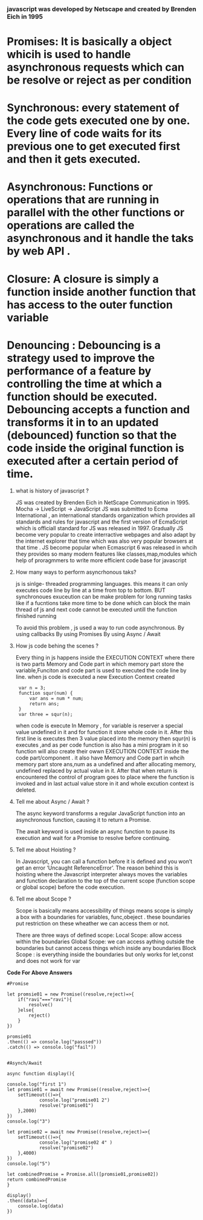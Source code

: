 
### javascript was developed by Netscape and created by Brenden Eich in 1995




# Promises: It is basically a object whicih is used to handle asynchronous requests which can be resolve or reject as per condition

# Synchronous: every statement of the code gets executed one by one. Every line of code waits for its previous one to get executed first and then it gets executed.

# Asynchronous: Functions or operations that are running in parallel with the other functions or operations are called the asynchronous and it handle the taks by web API .

# Closure: A closure is simply a function inside another function that has access to the outer function variable

# Denouncing : Debouncing is a strategy used to improve the performance of a feature by controlling the time at which a function should be executed. Debouncing accepts a function and transforms it in to an updated (debounced) function so that the code inside the original function is executed after a certain period of time.


 
1. what is history of javascript ?

    JS was created by Brenden Eich in NetScape Communication in 1995. 
    Mocha -> LiveScript -> JavaScript
    JS was submitted to Ecma International , an international standards organization which provides all standards and rules for javascript and the first version of EcmaScript which is officiall standard for JS was released in 1997. 
    Gradually JS become very popular to create interractive webpages and also adapt by the internet explorer that time which was also very popular browsers at that time .
    JS become popular when Ecmascript 6 was released in whcih they provides so many modern features like classes,map,modules which help of proragmmers to write more efficient code base for javascript



2. How many ways to perform asyncrhonous taks?

    js is sinlge- threaded programming languages. this means it can only executes code line by line at a time  from top to bottom.
    BUT synchronoues exuceution can be make problem for long running tasks like if a fucntions take more time to be done which can block  the main thread of js and next code cannot be executed untill the function finished running

    To avoid this problem , js used a way to run code asynchronous.
    By using callbacks
    By using Promises
    By using Async / Await


3. How js code behing the scenes ?

    Every thing in js happens inside the EXECUTION CONTEXT where there is two parts Memory and Code part in which memory part store the variable,Funciton and code part is used to executed the code line by line.
    when js code is executed a new Execution Context created

        var n = 3; 
        function squr(num) { 
            var ans = num * num; 
            return ans; 
        } 
        var three = squr(n); 

    when code is execute 
    In Memory , for variable is reserver a special value undefined in it and for function it store whole code in it. 
    After this first line is executes then 3 value placed into the memory
    then squr(n) is executes ,and as per code function is also has a mini program in it so function will also create their owwn EXECUTION CONTEXT inside the code part/component . it also have Memory and Code part in whcih memory part store ans,num as a undefined and after allocating memory, undefined replaced by actual value in it.
    After that when return is encountered the control of program goes to place where the function is invoked and in last actual value store in it and whole excution context is deleted.




4. Tell me about Async / Await ?

    The async keyword transforms a regular JavaScript function into an asynchronous function, causing it to return a Promise.

    The await keyword is used inside an async function to pause its execution and wait for a Promise to resolve before continuing.


5. Tell me about Hoisting ?

    In Javascript, you can call a function before it is defined and you won’t get an error ‘Uncaught ReferenceError’. The reason behind this is hoisting where the Javascript interpreter always moves the variables and function declaration to the top of the current scope (function scope or global scope) before the code execution.


6. Tell me about Scope ?

    Scope is basically means accessibility of things means scope is simply a box with a boundaries for variables, func,obeject . these boundaries put restriction on these wheather we can access them or not.

    There are three ways of defined scope:
    Local Scope: allow access within the boundaries
    Global Scope: we can access aything outside the boundaries but cannot access things which inside any boundaries
    Block Scope : is everything inside the boundaries but only works for let,const and does not work for var






__Code For Above Answers__

    #Promise

    let promsie01 = new Promise((resolve,reject)=>{
        if("ravi"==="ravi"){
            resolve()
        }else{
            reject()
        }
    })

    promsie01
    .then(() => console.log("passsed"))
    .catch(() => console.log("fail"))


    #Asynch/Await

    async function display(){

    console.log("first 1")
    let promsie01 = await new Promise((resolve,reject)=>{
        setTimeout(()=>{
                console.log("promise01 2")
                resolve("promise01")
        },2000)
    }) 
    console.log("3")

    let promise02 = await new Promise((resolve,reject)=>{
        setTimeout(()=>{
                console.log("promise02 4" )
                resolve("promise02")
        },4000)
    })
    console.log("5")

    let combinedPromise = Promise.all([promsie01,promise02])
    return combinedPromise
    }

    display()
    .then((data)=>{
        console.log(data)
    })





